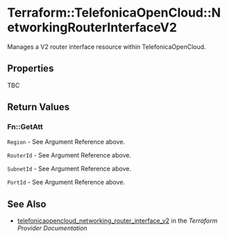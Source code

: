 # Terraform::TelefonicaOpenCloud::NetworkingRouterInterfaceV2

Manages a V2 router interface resource within TelefonicaOpenCloud.

## Properties

TBC

## Return Values

### Fn::GetAtt

`Region` - See Argument Reference above.

`RouterId` - See Argument Reference above.

`SubnetId` - See Argument Reference above.

`PortId` - See Argument Reference above.

## See Also

* [telefonicaopencloud_networking_router_interface_v2](https://www.terraform.io/docs/providers/telefonicaopencloud/r/networking_router_interface_v2.html) in the _Terraform Provider Documentation_